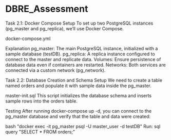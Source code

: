 # DBRE_Assessment

Task 2.1: Docker Compose Setup
To set up two PostgreSQL instances (pg_master and pg_replica), we’ll use Docker Compose.

docker-compose.yml

Explanation
pg_master: The main PostgreSQL instance, initialized with a sample database (testDB).
pg_replica: A replica instance configured to connect to the master and replicate data.
Volumes: Ensure persistence of database data even if containers are restarted.
Networks: Both services are connected via a custom network (pg_network).

Task 2.2: Database Creation and Schema Setup
We need to create a table named orders and populate it with sample data inside the pg_master.

master-init.sql
This script initializes the database schema and inserts sample rows into the orders table.

Testing
After running docker-compose up -d, you can connect to the pg_master database and verify that the table and data were created:

bash
  "docker exec -it pg_master psql -U master_user -d testDB"
Run:
sql query
   "SELECT * FROM orders;"
